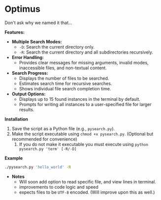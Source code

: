 # Optimus  

Don't ask why we named it that... 

**Features:**

* **Multiple Search Modes:**
    * `-D`: Search the current directory only.
    * `-R`: Search the current directory and all subdirectories recursively.
* **Error Handling:**
    * Provides clear messages for missing arguments, invalid modes, inaccessible files, and non-textual content.
* **Search Progress:**
    * Displays the number of files to be searched.
    * Estimates search time for recursive searches.
    * Shows individual file search completion time.
* **Output Options:**
    * Displays up to 15 found instances in the terminal by default.
    * Prompts for writing all instances to a user-specified file for larger results.

**Installation**

1. Save the script as a Python file (e.g., `pysearch.py`).
2. Make the script executable using `chmod +x pysearch.py`. (Optional but recommended for convenience)
   1. If you do not make it executable you must execute using `python pysearch.py 'term' [-R/-D]`    

**Example**

```bash
./pysearch.py 'hello_world' -R
```

* **Notes**
    * Will soon add option to read specific file, and view lines in terminal.
    * improvements to code logic and speed
    * expects files to be `UTF-8` encoded. (Will improve upon this as well.)
